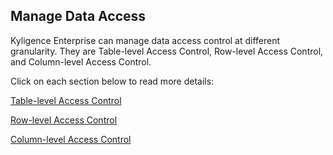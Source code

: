 ## Manage Data Access

Kyligence Enterprise can manage data access control at different granularity. They are Table-level Access Control, Row-level Access Control, and Column-level Access Control.

Click on each section below to read more details:

[Table-level Access Control](table.en.md)

[Row-level Access Control](row.en.md)

[Column-level Access Control](column.en.md)


